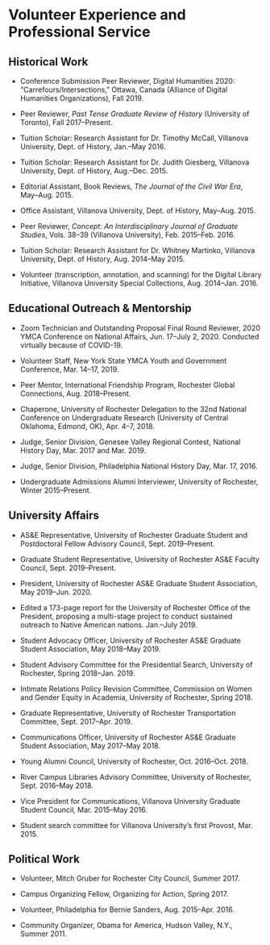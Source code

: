 # Volunteer Experience and Professional Service

## Historical Work ##
* Conference Submission Peer Reviewer, Digital Humanities 2020: “Carrefours/Intersections,” Ottawa, Canada (Alliance of Digital Humanities Organizations), Fall 2019.

* Peer Reviewer, *Past Tense Graduate Review of History* (University of Toronto), Fall 2017–Present.

* Tuition Scholar: Research Assistant for Dr. Timothy McCall, Villanova University, Dept. of History, Jan.–May 2016.	

* Tuition Scholar: Research Assistant for Dr. Judith Giesberg, Villanova University, Dept. of History, Aug.–Dec. 2015.

* Editorial Assistant, Book Reviews, *The Journal of the Civil War Era*, May–Aug. 2015.

* Office Assistant, Villanova University, Dept. of History, May–Aug. 2015.

* Peer Reviewer, *Concept: An Interdisciplinary Journal of Graduate Studies*, Vols. 38–39 (Villanova University), Feb. 2015–Feb. 2016.

* Tuition Scholar: Research Assistant for Dr. Whitney Martinko, Villanova University, Dept. of History, Aug. 2014–May 2015.

* Volunteer (transcription, annotation, and scanning) for the Digital Library Initiative, Villanova University Special Collections, Aug. 2014–Jan. 2016.

## Educational Outreach & Mentorship ##
* Zoom Technician and Outstanding Proposal Final Round Reviewer, 2020 YMCA Conference on National Affairs, Jun. 17–July 2, 2020. Conducted virtually because of COVID-19.

* Volunteer Staff, New York State YMCA Youth and Government Conference, Mar. 14–17, 2019. 

* Peer Mentor, International Friendship Program, Rochester Global Connections, Aug. 2018–Present.

* Chaperone, University of Rochester Delegation to the 32nd National Conference on Undergraduate Research (University of Central Oklahoma, Edmond, OK), Apr. 4–7, 2018. 

* Judge, Senior Division, Genesee Valley Regional Contest, National History Day, Mar. 2017 and Mar. 2019. 

* Judge, Senior Division, Philadelphia National History Day, Mar. 17, 2016.

* Undergraduate Admissions Alumni Interviewer, University of Rochester, Winter 2015–Present. 

## University Affairs ##
* AS&E Representative, University of Rochester Graduate Student and Postdoctoral Fellow Advisory Council, Sept. 2019–Present. 

* Graduate Student Representative, University of Rochester AS&E Faculty Council, Sept. 2019–Present.

* President, University of Rochester AS&E Graduate Student Association, May 2019–Jun. 2020.

* Edited a 173-page report for the University of Rochester Office of the President, proposing a multi-stage project to conduct sustained outreach to Native American nations. Jan.–July 2019. 

* Student Advocacy Officer, University of Rochester AS&E Graduate Student Association, May 2018–May 2019. 

* Student Advisory Committee for the Presidential Search, University of Rochester, Spring 2018–Jan. 2019.

* Intimate Relations Policy Revision Committee, Commission on Women and Gender Equity in Academia, University of Rochester, Spring 2018. 

* Graduate Representative, University of Rochester Transportation Committee, Sept. 2017–Apr. 2019.

* Communications Officer, University of Rochester AS&E Graduate Student Association, May 2017–May 2018.

* Young Alumni Council, University of Rochester, Oct. 2016–Oct. 2018. 

* River Campus Libraries Advisory Committee, University of Rochester, Sept. 2016–May 2018.

* Vice President for Communications, Villanova University Graduate Student Council, Mar. 2015–May 2016.

* Student search committee for Villanova University’s first Provost, Mar. 2015. 

## Political Work ##
* Volunteer, Mitch Gruber for Rochester City Council, Summer 2017.

* Campus Organizing Fellow, Organizing for Action, Spring 2017. 

* Volunteer, Philadelphia for Bernie Sanders, Aug. 2015–Apr. 2016. 

* Community Organizer, Obama for America, Hudson Valley, N.Y., Summer 2011.
